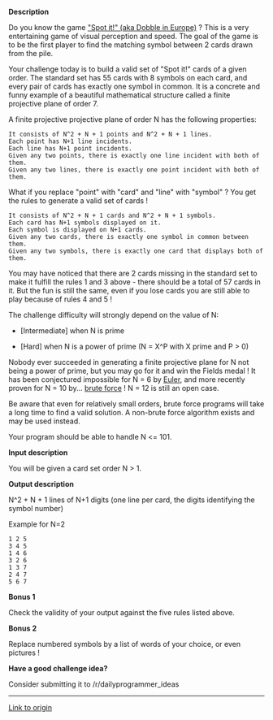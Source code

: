 **Description**

Do you know the game ["Spot it!" (aka Dobble in Europe)](https://boardgamegeek.com/boardgame/63268/spot-it) ? This is a very entertaining game of visual perception and speed. The goal of the game is to be the first player to find the matching symbol between 2 cards drawn from the pile.

Your challenge today is to build a valid set of "Spot it!" cards of a given order. The standard set has 55 cards with 8 symbols on each card, and every pair of cards has exactly one symbol in common. It is a concrete and funny example of a beautiful mathematical structure called a finite projective plane of order 7.

A finite projective projective plane of order N has the following properties:

    It consists of N^2 + N + 1 points and N^2 + N + 1 lines.
    Each point has N+1 line incidents.
    Each line has N+1 point incidents.
    Given any two points, there is exactly one line incident with both of them.
    Given any two lines, there is exactly one point incident with both of them.

What if you replace "point" with "card" and "line" with "symbol" ? You get the rules to generate a valid set of cards !

    It consists of N^2 + N + 1 cards and N^2 + N + 1 symbols.
    Each card has N+1 symbols displayed on it.
    Each symbol is displayed on N+1 cards.
    Given any two cards, there is exactly one symbol in common between them.
    Given any two symbols, there is exactly one card that displays both of them.

You may have noticed that there are 2 cards missing in the standard set to make it fulfill the rules 1 and 3 above - there should be a total of 57 cards in it. But the fun is still the same, even if you lose cards you are still able to play because of rules 4 and 5 !

The challenge difficulty will strongly depend on the value of N:

- [Intermediate] when N is prime

- [Hard] when N is a power of prime (N = X^P with X prime and P &gt; 0)

Nobody ever succeeded in generating a finite projective plane for N not being a power of prime, but you may go for it and win the Fields medal ! It has been conjectured impossible for N = 6 by [Euler](https://en.wikipedia.org/wiki/Thirty-six_officers_problem), and more recently proven for N = 10 by... [brute force](https://www.maa.org/sites/default/files/pdf/upload_library/22/Ford/Lam305-318.pdf) ! N = 12 is still an open case.

Be aware that even for relatively small orders, brute force programs will take a long time to find a valid solution. A non-brute force algorithm exists and may be used instead.

Your program should be able to handle N &lt;= 101.


**Input description**

You will be given a card set order N &gt; 1.


**Output description**

N^2 + N + 1 lines of N+1 digits (one line per card, the digits identifying the symbol number)

Example for N=2

    1 2 5
    3 4 5
    1 4 6
    3 2 6
    1 3 7
    2 4 7
    5 6 7


**Bonus 1**

Check the validity of your output against the five rules listed above.


**Bonus 2**

Replace numbered symbols by a list of words of your choice, or even pictures !


**Have a good challenge idea?**

Consider submitting it to /r/dailyprogrammer_ideas

---

[Link to origin](https://www.reddit.com/r/dailyprogrammer/59vml0)